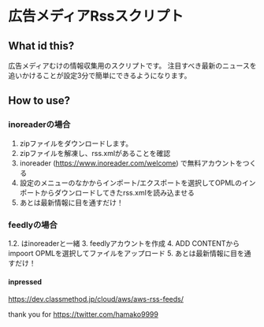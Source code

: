 # 広告メディアRssスクリプト
## What id this?
広告メディアむけの情報収集用のスクリプトです。
注目すべき最新のニュースを追いかけることが設定3分で簡単にできるようになります。

## How to use?
### inoreaderの場合
1. zipファイルをダウンロードします。
2. zipファイルを解凍し、rss.xmlがあることを確認
3. inoreader (https://www.inoreader.com/welcome) で無料アカウントをつくる
4. 設定のメニューのなかからインポート/エクスポートを選択してOPMLのインポートからダウンロードしてきたrss.xmlを読み込ませる
5. あとは最新情報に目を通すだけ！

### feedlyの場合
1.2. はinoreaderと一緒
3. feedlyアカウントを作成
4. ADD CONTENTからimpoort OPMLを選択してファイルをアップロード
5. あとは最新情報に目を通すだけ！

#### inpressed
https://dev.classmethod.jp/cloud/aws/aws-rss-feeds/

thank you for https://twitter.com/hamako9999
